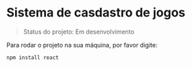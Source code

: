 <h1>Sistema de casdastro de jogos</h1>

> Status do projeto: Em desenvolvimento

Para rodar o projeto na sua máquina, por favor digite:

```
npm install react
```
